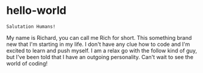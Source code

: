 # hello-world
~~~~~~~~~~~~~~~~~~
Salutation Humans!
~~~~~~~~~~~~~~~~~~~
My name is Richard, you can call me Rich for short. 
This something brand new that I'm starting in my life. 
I don't have any clue how to code and I'm excited to learn and push myself.
I am a relax go with the follow kind of guy, but I've been told that I have an outgoing personality.
Can't wait to see the world of coding!
